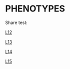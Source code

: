 # PHENOTYPES

Share test:

[L12](https://labs.graphistry.com/graph/graph.html?type=vgraph&viztoken=0cef865ebd75cadb4a63df315b5b920ddd659006&usertag=a1440ec6-pygraphistry-0.9.30&splashAfter=1477623023&info=true&dataset=Users%2FPyGraphistry%2CD7F7KBCO7N_ptlzf19pi29yj02j4i&play=0)

[L13](https://labs.graphistry.com/graph/graph.html?type=vgraph&viztoken=d9fb7e851799fa176f0ca02026dea66b4fab31da&usertag=a1440ec6-pygraphistry-0.9.30&splashAfter=1477256761&info=true&dataset=Users%2FPyGraphistry%2CPDCW583IW7_3j1quiy1obus9fz85mi&play=0)

[L14](https://labs.graphistry.com/graph/graph.html?type=vgraph&viztoken=93f9232f48b3ce1440d457ef0ed04dbb2f22a24e&usertag=a1440ec6-pygraphistry-0.9.30&splashAfter=1477256586&info=true&dataset=Users%2FPyGraphistry%2CE149TD8ZRS_vpobofbd1z9zdyxecdi&play=0)

[L15](https://labs.graphistry.com/graph/graph.html?type=vgraph&viztoken=0e4aa570e98dc53418338b014f784e51fd0ced5c&usertag=a1440ec6-pygraphistry-0.9.30&splashAfter=1477259795&info=true&dataset=Users%2FPyGraphistry%2CJ9TTCFWIW0_a9jot0za9ef4z8lzyqfr&play=0)

